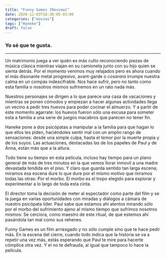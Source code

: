```yaml
---
title: "Funny Games [Review]"
date: 2020-12-03T18:30:05-03:00
categories: ["movies"]
tags: ["Haneke"]
draft: false
---
```

### Yo sé que te gusta. 
--- 
Un matrimonio juega a ver quién es más culto reconociendo piezas de música clásica mientras viajan en su camioneta junto
con su hijo quien se sienta detrás. Por el momento venimos muy relajados pero es ahora cuando el más disonante metal
progresivo, avant-garde o *cosarara* irrumpe nuestra calma en un compás indescifrable. Nos hace sufrir, pero no tanto
como esta familia o nosotros mismos sufriremos en un rato nada más.

Nuestros personajes se dirigen a lo que parece una casa de vacaciones y mientras se ponen cómodos y empiezan a hacer
algunas actividades llega un vecino a pedir tres huevos para poder cocinar el almuerzo. Y a partir de este momento
agarrate: los huevos fueron sólo una excusa para someter esta a familia a una serie de juegos macabros que parecen no
tener fin.

Haneke pone a dos psicópatas a manipular a la familia para que hagan lo que ellos les piden, haciéndoles sentir mal con
un amplio rango de sensaciones: desde una simple culpa, hasta el temor por la muerte propia y de los suyos. Las
actuaciones, destacadas las de los papeles de Paul y de Anna, están más que a la altura.

Todo tiene su tiempo en esta película, incluso hay tiempo para un plano general de más de tres minutos en la que vemos
llorar inmovil a una madre devastada tendida en el piso. Y claro que guarda sentido tan larga escena; miramos esa escena
dure lo que dure por el mismo motivo que miramos todas las otras: Por el morbo. El morbo es el tropo elegido para
explorar y experimentar a lo largo de toda esta cinta.

El director toma la decisión de meter al espectador como parte del film y se la juega en varias oportunidades con
miradas y diálogos a cámara de nuestro psicópata lider. Paul sabe que estamos ahí atentos mirando sólo por el morbo del
sufrimiento ajeno al mismo tiempo que sufrimos nosotros mismos: Se cerciora, como maestro de este ritual, de que estemos
ahí pasándola tan mal como sus rehenes.

Funny Games es un film arriesgado y no sólo cumple sino que te hace pedir más. En la escena del cierre, cuando todo
indica que la historia se va a repetir una vez más, estás esperando que Paul te mire para hacerte cómplice otra vez. Y
el no te defrauda, al igual que tampoco lo hace la película.                                                                                                                                 
                         

